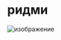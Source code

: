 # ридми

![изображение](https://github.com/user-attachments/assets/74acd174-9a50-46a9-8b80-54246cf4f0d2)
